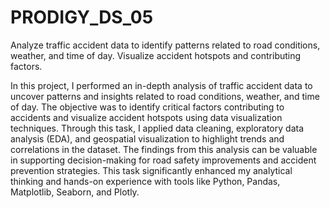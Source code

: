 # PRODIGY_DS_05

Analyze traffic accident data to identify patterns related to road conditions, weather, and time of day. Visualize accident hotspots and contributing factors.

In this project, I performed an in-depth analysis of traffic accident data to uncover patterns and insights related to road conditions, weather, and time of day. The objective was to identify critical factors contributing to accidents and visualize accident hotspots using data visualization techniques. Through this task, I applied data cleaning, exploratory data analysis (EDA), and geospatial visualization to highlight trends and correlations in the dataset. The findings from this analysis can be valuable in supporting decision-making for road safety improvements and accident prevention strategies. This task significantly enhanced my analytical thinking and hands-on experience with tools like Python, Pandas, Matplotlib, Seaborn, and Plotly.
